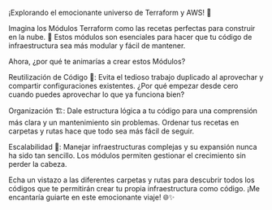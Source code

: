 
¡Explorando el emocionante universo de Terraform y AWS! 🚀

Imagina los Módulos Terraform como las recetas perfectas para construir en la nube. 🍳 Estos módulos son esenciales para hacer que tu código de infraestructura sea más modular y fácil de mantener.

Ahora, ¿por qué te animarías a crear estos Módulos?

Reutilización de Código 🔄: Evita el tedioso trabajo duplicado al aprovechar y compartir configuraciones existentes. ¿Por qué empezar desde cero cuando puedes aprovechar lo que ya funciona bien?

Organización 🏗️: Dale estructura lógica a tu código para una comprensión más clara y un mantenimiento sin problemas. Ordenar tus recetas en carpetas y rutas hace que todo sea más fácil de seguir.

Escalabilidad 🚀: Manejar infraestructuras complejas y su expansión nunca ha sido tan sencillo. Los módulos permiten gestionar el crecimiento sin perder la cabeza.

Echa un vistazo a las diferentes carpetas y rutas para descubrir todos los códigos que te permitirán crear tu propia infraestructura como código. ¡Me encantaría guiarte en este emocionante viaje! 🌐✨
